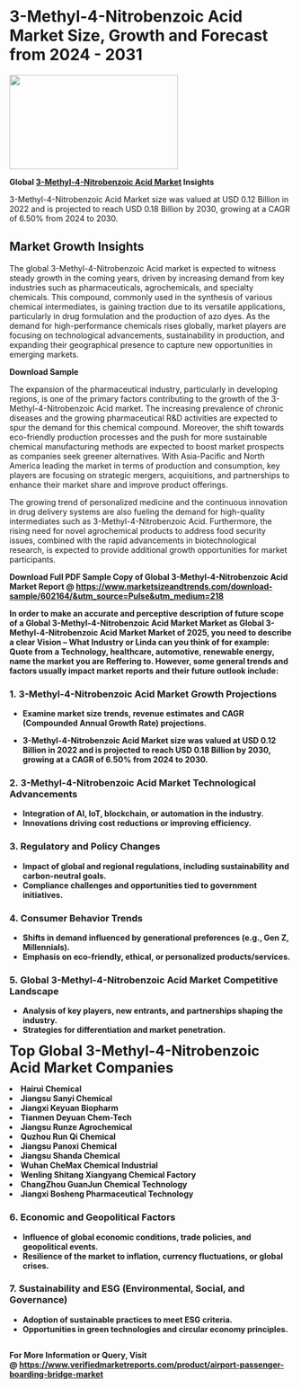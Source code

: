 <H1>3-Methyl-4-Nitrobenzoic Acid Market Size, Growth and Forecast from 2024 - 2031</H1><img class="aligncenter size-medium wp-image-584254" src="https://thirdeyenews.in/wp-content/uploads/2024/09/Global-Market-Research-300x168.jpeg" alt="" width="300" height="168" /><p><strong>Global&nbsp;<a href="https://www.marketsizeandtrends.com/download-sample/602164/&amp;utm_source=Pulse&amp;utm_medium=218">3-Methyl-4-Nitrobenzoic Acid Market</a> Insights</strong></p><p>3-Methyl-4-Nitrobenzoic Acid Market size was valued at USD 0.12 Billion in 2022 and is projected to reach USD 0.18 Billion by 2030, growing at a CAGR of 6.50% from 2024 to 2030.</p><p><h2>Market Growth Insights</h2> <p>The global 3-Methyl-4-Nitrobenzoic Acid market is expected to witness steady growth in the coming years, driven by increasing demand from key industries such as pharmaceuticals, agrochemicals, and specialty chemicals. This compound, commonly used in the synthesis of various chemical intermediates, is gaining traction due to its versatile applications, particularly in drug formulation and the production of azo dyes. As the demand for high-performance chemicals rises globally, market players are focusing on technological advancements, sustainability in production, and expanding their geographical presence to capture new opportunities in emerging markets.</p> <p><strong>Download Sample</strong></p> <p>The expansion of the pharmaceutical industry, particularly in developing regions, is one of the primary factors contributing to the growth of the 3-Methyl-4-Nitrobenzoic Acid market. The increasing prevalence of chronic diseases and the growing pharmaceutical R&D activities are expected to spur the demand for this chemical compound. Moreover, the shift towards eco-friendly production processes and the push for more sustainable chemical manufacturing methods are expected to boost market prospects as companies seek greener alternatives. With Asia-Pacific and North America leading the market in terms of production and consumption, key players are focusing on strategic mergers, acquisitions, and partnerships to enhance their market share and improve product offerings. <p>The growing trend of personalized medicine and the continuous innovation in drug delivery systems are also fueling the demand for high-quality intermediates such as 3-Methyl-4-Nitrobenzoic Acid. Furthermore, the rising need for novel agrochemical products to address food security issues, combined with the rapid advancements in biotechnological research, is expected to provide additional growth opportunities for market participants.</p> <p><strong></p><p><span class=""><strong>Download Full PDF Sample Copy of Global 3-Methyl-4-Nitrobenzoic Acid Market Report</strong> @ <a href="https://www.marketsizeandtrends.com/download-sample/602164/&amp;utm_source=Pulse&amp;utm_medium=218" target="_blank">https://www.marketsizeandtrends.com/download-sample/602164/&amp;utm_source=Pulse&amp;utm_medium=218</a></span></p><p>In order to make an accurate and perceptive description of future scope of a Global&nbsp;3-Methyl-4-Nitrobenzoic Acid Market Market as Global&nbsp;3-Methyl-4-Nitrobenzoic Acid Market Market of 2025, you need to describe a clear Vision &ndash; What Industry or Linda can you think of for example: Quote from a Technology, healthcare, automotive, renewable energy, name the market you are Reffering to. However, some general trends and factors usually impact market reports and their future outlook include:</p><h3>1.&nbsp;<strong>3-Methyl-4-Nitrobenzoic Acid Market Growth Projections</strong></h3><ul><li>Examine market size trends, revenue estimates and CAGR (Compounded Annual Growth Rate) projections.</li><li><p>3-Methyl-4-Nitrobenzoic Acid Market size was valued at USD 0.12 Billion in 2022 and is projected to reach USD 0.18 Billion by 2030, growing at a CAGR of 6.50% from 2024 to 2030.</p></li></ul><h3>2.&nbsp;<strong>3-Methyl-4-Nitrobenzoic Acid Market Technological Advancements</strong></h3><ul><li>Integration of AI, IoT, blockchain, or automation in the industry.</li><li>Innovations driving cost reductions or improving efficiency.</li></ul><h3>3.&nbsp;<strong>Regulatory and Policy Changes</strong></h3><ul><li>Impact of global and regional regulations, including sustainability and carbon-neutral goals.</li><li>Compliance challenges and opportunities tied to government initiatives.</li></ul><h3>4.&nbsp;<strong>Consumer Behavior Trends</strong></h3><ul><li>Shifts in demand influenced by generational preferences (e.g., Gen Z, Millennials).</li><li>Emphasis on eco-friendly, ethical, or personalized products/services.</li></ul><h3>5.&nbsp;<strong>Global 3-Methyl-4-Nitrobenzoic Acid Market Competitive Landscape</strong></h3><ul><li>Analysis of key players, new entrants, and partnerships shaping the industry.</li><li>Strategies for differentiation and market penetration.</li></ul><p data-pm-slice="1 1 []"><span style="color: inherit; font-family: inherit; font-size: 25px;">Top Global 3-Methyl-4-Nitrobenzoic Acid Market Companies</span></p><div class="" data-test-id=""><p><li>Hairui Chemical</li><li> Jiangsu Sanyi Chemical</li><li> Jiangxi Keyuan Biopharm</li><li> Tianmen Deyuan Chem-Tech</li><li> Jiangsu Runze Agrochemical</li><li> Quzhou Run Qi Chemical</li><li> Jiangsu Panoxi Chemical</li><li> Jiangsu Shanda Chemical</li><li> Wuhan CheMax Chemical Industrial</li><li> Wenling Shitang Xiangyang Chemical Factory</li><li> ChangZhou GuanJun Chemical Technology</li><li> Jiangxi Bosheng Pharmaceutical Technology</li></p></div><h3>6.&nbsp;<strong>Economic and Geopolitical Factors</strong></h3><ul><li>Influence of global economic conditions, trade policies, and geopolitical events.</li><li>Resilience of the market to inflation, currency fluctuations, or global crises.</li></ul><h3>7.&nbsp;<strong>Sustainability and ESG (Environmental, Social, and Governance)</strong></h3><ul><li>Adoption of sustainable practices to meet ESG criteria.</li><li>Opportunities in green technologies and circular economy principles.</li></ul><h2><strong style="font-size: 14px;">For More Information or Query, Visit @&nbsp;</strong><a style="background-color: #ffffff; font-size: 14px;" href="https://www.marketsizeandtrends.com/report/3-methyl-4-nitrobenzoic-acid-market/" target="_blank">https://www.verifiedmarketreports.com/product/airport-passenger-boarding-bridge-market</a></h2>
